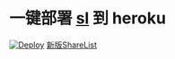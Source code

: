 ﻿# 一键部署 [sl](https://github.com/xyzstar/sl) 到 heroku 

[![Deploy](https://www.herokucdn.com/deploy/button.png)](https://heroku.com/deploy)
[新版ShareList](https://github.com/xyzstar/sl/tree/next)
